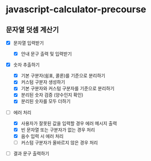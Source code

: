 # javascript-calculator-precourse

## 문자열 덧셈 계산기

- [x] 문자열 입력받기

  - [x] 안내 문구 출력 및 입력받기

- [x] 숫자 추출하기

  - [x] 기본 구분자(쉼표, 콜론)를 기준으로 분리하기
  - [x] 커스텀 구분자 생성하기
  - [x] 기본 구분자와 커스텀 구분자를 기준으로 분리하기
  - [x] 분리된 숫자 검증 (양수인지 확인)
  - [x] 분리된 숫자를 모두 더하기

- [ ] 에러 처리

  - [x] 사용자가 잘못된 값을 입력할 경우 에러 메시지 출력
  - [x] 빈 문자열 또는 구분자가 없는 경우 처리
  - [x] 음수 입력 시 에러 처리
  - [ ] 커스텀 구분자가 올바르지 않은 경우 처리

- [ ] 결과 문구 출력하기
